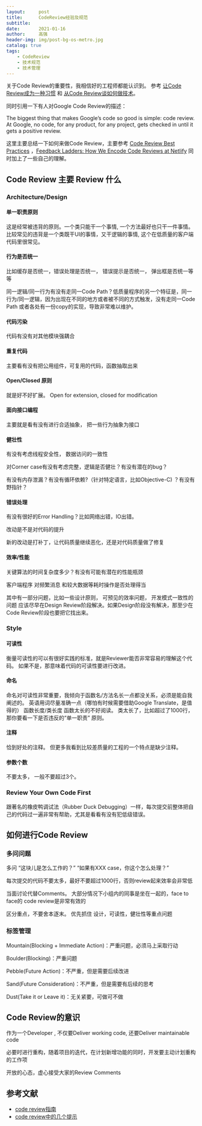 ```yaml
---
layout:     post
title:      CodeReview经验及规范
subtitle:   
date:       2021-01-16
author:     高强
header-img: img/post-bg-os-metro.jpg
catalog: true
tags:
    - CodeReview
    - 技术规范
    - 技术管理
---
```


关于Code Review的重要性，我相信好的工程师都能认识到。 参考 [让Code Review成为一种习惯](http://mp.weixin.qq.com/s?__biz=MjM5NzA1MTcyMA==&mid=205557687&idx=3&sn=627a9e51fb0bd53d039a74593c645263&scene=2&from=timeline&isappinstalled=0#rd) 和 [从Code Review谈如何做技术]()。

同时引用一下有人对Google Code Review的描述：

The biggest thing that makes Google’s code so good is simple: code review. At Google, no code, for any product, for any project, gets checked in until it gets a positive review.

这里主要总结一下如何来做Code Review，主要参考 [Code Review Best Practices](http://getpocket.com/redirect?url=http%3A%2F%2Fkevinlondon.com%2F2015%2F05%2F05%2Fcode-review-best-practices.html%3Ffrom%3Dgroupmessage%26isappinstalled%3D0)  ，[Feedback Ladders: How We Encode Code Reviews at Netlify](https://www.netlify.com/blog/2020/03/05/feedback-ladders-how-we-encode-code-reviews-at-netlify/) 同时加上了一些自己的理解。

## Code Review 主要 Review 什么
### Architecture/Design
#### 单一职责原则

这是经常被违背的原则。一个类只能干一个事情, 一个方法最好也只干一件事情。 比较常见的违背是一个类既干UI的事情，又干逻辑的事情, 这个在低质量的客户端代码里很常见。

#### 行为是否统一

比如缓存是否统一，错误处理是否统一， 错误提示是否统一， 弹出框是否统一等等

同一逻辑/同一行为有没有走同一Code Path？低质量程序的另一个特征是，同一行为/同一逻辑，因为出现在不同的地方或者被不同的方式触发，没有走同一Code Path 或者各处有一份copy的实现，导致非常难以维护。

#### 代码污染

代码有没有对其他模块强耦合

#### 重复代码

主要看有没有把公用组件，可复用的代码，函数抽取出来

#### Open/Closed 原则

就是好不好扩展。 Open for extension, closed for modification

#### 面向接口编程
主要就是看有没有进行合适抽象， 把一些行为抽象为接口

#### 健壮性
有没有考虑线程安全性， 数据访问的一致性

对Corner case有没有考虑完整，逻辑是否健壮？有没有潜在的bug？

有没有内存泄漏？有没有循环依赖?（针对特定语言，比如Objective-C) ？有没有野指针？

#### 错误处理
有没有很好的Error Handling？比如网络出错，IO出错。

改动是不是对代码的提升

新的改动是打补丁，让代码质量继续恶化，还是对代码质量做了修复

#### 效率/性能
关键算法的时间复杂度多少？有没有可能有潜在的性能瓶颈

客户端程序 对频繁消息 和较大数据等耗时操作是否处理得当

其中有一部分问题，比如一些设计原则， 可预见的效率问题， 开发模式一致性的问题 应该尽早在Design Review阶段解决。如果Design阶段没有解决，那至少在Code Review阶段也要把它找出来。

### Style
#### 可读性

衡量可读性的可以有很好实践的标准，就是Reviewer能否非常容易的理解这个代码。 如果不是，那意味着代码的可读性要进行改进。

#### 命名

命名对可读性非常重要，我倾向于函数名/方法名长一点都没关系，必须是能自我阐述的。
英语用词尽量准确一点（哪怕有时候需要借助Google Translate，是值得的）
函数长度/类长度
函数太长的不好阅读。 类太长了，比如超过了1000行，那你要看一下是否违反的“单一职责” 原则。

#### 注释

恰到好处的注释。 但更多我看到比较差质量的工程的一个特点是缺少注释。

#### 参数个数

不要太多， 一般不要超过3个。

### Review Your Own Code First

跟著名的橡皮鸭调试法（Rubber Duck Debugging）一样，每次提交前整体把自己的代码过一遍非常有帮助，尤其是看看有没有犯低级错误。

## 如何进行Code Review
### 多问问题
多问 “这块儿是怎么工作的？” “如果有XXX case，你这个怎么处理？”

每次提交的代码不要太多，最好不要超过1000行，否则review起来效率会非常低

当面讨论代替Comments。 大部分情况下小组内的同事是坐在一起的，face to face的 code review是非常有效的

区分重点，不要舍本逐末。 优先抓住 设计，可读性，健壮性等重点问题

### 标签管理
Mountain(Blocking + Immediate Action)：严重问题，必须马上采取行动

Boulder(Blocking)：严重问题

Pebble(Future Action)：不严重，但是需要后续改进

Sand(Future Consideration)：不严重，但是需要有后续的思考

Dust(Take it or Leave it)：无关紧要，可做可不做

## Code Review的意识
作为一个Developer , 不仅要Deliver working code, 还要Deliver maintainable code

必要时进行重构，随着项目的迭代，在计划新增功能的同时，开发要主动计划重构的工作项

开放的心态，虚心接受大家的Review Comments

## 参考文献
- [code review指南](http://www.geekhub.cn/a/120.html)
- [code review中的几个提示](http://coolshell.cn/articles/1302.html)